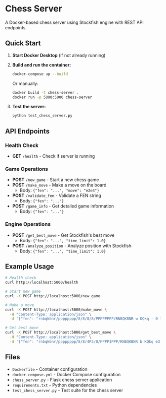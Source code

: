 # Chess Server

A Docker-based chess server using Stockfish engine with REST API endpoints.

## Quick Start

1. **Start Docker Desktop** (if not already running)

2. **Build and run the container:**
   ```bash
   docker-compose up --build
   ```

   Or manually:
   ```bash
   docker build -t chess-server .
   docker run -p 5000:5000 chess-server
   ```

3. **Test the server:**
   ```bash
   python test_chess_server.py
   ```

## API Endpoints

### Health Check
- **GET** `/health` - Check if server is running

### Game Operations
- **POST** `/new_game` - Start a new chess game
- **POST** `/make_move` - Make a move on the board
  - Body: `{"fen": "...", "move": "e2e4"}`
- **POST** `/validate_fen` - Validate a FEN string
  - Body: `{"fen": "..."}`
- **POST** `/game_info` - Get detailed game information
  - Body: `{"fen": "..."}`

### Engine Operations
- **POST** `/get_best_move` - Get Stockfish's best move
  - Body: `{"fen": "...", "time_limit": 1.0}`
- **POST** `/analyze_position` - Analyze position with Stockfish
  - Body: `{"fen": "...", "time_limit": 1.0}`

## Example Usage

```bash
# Health check
curl http://localhost:5000/health

# Start new game
curl -X POST http://localhost:5000/new_game

# Make a move
curl -X POST http://localhost:5000/make_move \
  -H "Content-Type: application/json" \
  -d '{"fen": "rnbqkbnr/pppppppp/8/8/8/8/PPPPPPPP/RNBQKBNR w KQkq - 0 1", "move": "e2e4"}'

# Get best move
curl -X POST http://localhost:5000/get_best_move \
  -H "Content-Type: application/json" \
  -d '{"fen": "rnbqkbnr/pppppppp/8/8/4P3/8/PPPP1PPP/RNBQKBNR b KQkq e3 0 1", "time_limit": 1.0}'
```

## Files

- `Dockerfile` - Container configuration
- `docker-compose.yml` - Docker Compose configuration
- `chess_server.py` - Flask chess server application
- `requirements.txt` - Python dependencies
- `test_chess_server.py` - Test suite for the chess server